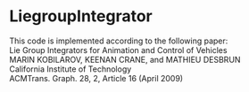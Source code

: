 # LiegroupIntegrator
This code is implemented according to the following paper:  
Lie Group Integrators for Animation and Control of Vehicles  
MARIN KOBILAROV, KEENAN CRANE, and MATHIEU DESBRUN  
California Institute of Technology  
ACMTrans. Graph. 28, 2, Article 16 (April 2009)
